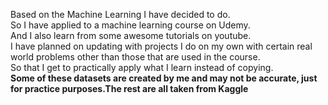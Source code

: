 Based on the Machine Learning I have decided to do.
<br/>So I have applied to a machine learning course on Udemy.
<br/>And I also learn from some awesome tutorials on youtube.
<br/>I have planned on updating with projects I do on my own with certain real world problems other than those that are used in the course.
<br/>So that I get to practically apply what I learn instead of copying.
<br/>**Some of these datasets are created by me and may not be accurate, just for practice purposes.The rest are all taken from Kaggle**
<br/>

